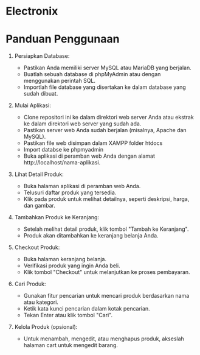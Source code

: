 # Electronix

# Panduan Penggunaan

1. Persiapkan Database:
    - Pastikan Anda memiliki server MySQL atau MariaDB yang berjalan.
    - Buatlah sebuah database di phpMyAdmin atau dengan menggunakan perintah SQL.
    - Importlah file database yang disertakan ke dalam database yang sudah dibuat.

2. Mulai Aplikasi:
    - Clone repositori ini ke dalam direktori web server Anda atau ekstrak ke dalam direktori web server yang sudah ada.
    - Pastikan server web Anda sudah berjalan (misalnya, Apache dan MySQL).
    - Pastikan file web disimpan dalam XAMPP folder htdocs
    - Import databse ke phpmyadmin
    - Buka aplikasi di peramban web Anda dengan alamat http://localhost/nama-aplikasi.

3. Lihat Detail Produk:
    - Buka halaman aplikasi di peramban web Anda.
    - Telusuri daftar produk yang tersedia.
    - Klik pada produk untuk melihat detailnya, seperti deskripsi, harga, dan gambar.

4. Tambahkan Produk ke Keranjang:
    - Setelah melihat detail produk, klik tombol "Tambah ke Keranjang".
    - Produk akan ditambahkan ke keranjang belanja Anda.

5. Checkout Produk:
    - Buka halaman keranjang belanja.
    - Verifikasi produk yang ingin Anda beli.
    - Klik tombol "Checkout" untuk melanjutkan ke proses pembayaran.

6. Cari Produk:
    - Gunakan fitur pencarian untuk mencari produk berdasarkan nama atau kategori.
    - Ketik kata kunci pencarian dalam kotak pencarian.
    - Tekan Enter atau klik tombol "Cari".

7. Kelola Produk (opsional):
    - Untuk menambah, mengedit, atau menghapus produk, akseslah halaman cart untuk mengedit barang.
